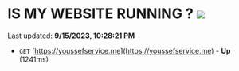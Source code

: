 # IS MY WEBSITE RUNNING ? [![](https://img.shields.io/static/v1?label=Sponsor&message=%E2%9D%A4&logo=GitHub&color=%23fe8e86)](https://github.com/sponsors/<username>)

Last updated: **9/15/2023, 10:28:21 PM**

- `GET` [https://youssefservice.me](https://youssefservice.me) - **Up** (1241ms)
